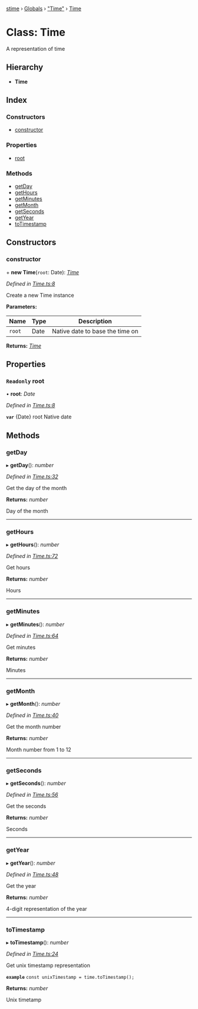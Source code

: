 [stime](../README.md) › [Globals](../globals.md) › ["Time"](../modules/_time_.md) › [Time](_time_.time.md)

# Class: Time

A representation of time

## Hierarchy

* **Time**

## Index

### Constructors

* [constructor](_time_.time.md#constructor)

### Properties

* [root](_time_.time.md#readonly-root)

### Methods

* [getDay](_time_.time.md#getday)
* [getHours](_time_.time.md#gethours)
* [getMinutes](_time_.time.md#getminutes)
* [getMonth](_time_.time.md#getmonth)
* [getSeconds](_time_.time.md#getseconds)
* [getYear](_time_.time.md#getyear)
* [toTimestamp](_time_.time.md#totimestamp)

## Constructors

###  constructor

\+ **new Time**(`root`: Date): *[Time](_time_.time.md)*

*Defined in [Time.ts:8](https://github.com/TerenceJefferies/STime/blob/a1d2edf/src/Time.ts#L8)*

Create a new Time instance

**Parameters:**

Name | Type | Description |
------ | ------ | ------ |
`root` | Date | Native date to base the time on  |

**Returns:** *[Time](_time_.time.md)*

## Properties

### `Readonly` root

• **root**: *Date*

*Defined in [Time.ts:8](https://github.com/TerenceJefferies/STime/blob/a1d2edf/src/Time.ts#L8)*

**`var`** {Date} root Native date

## Methods

###  getDay

▸ **getDay**(): *number*

*Defined in [Time.ts:32](https://github.com/TerenceJefferies/STime/blob/a1d2edf/src/Time.ts#L32)*

Get the day of the month

**Returns:** *number*

Day of the month

___

###  getHours

▸ **getHours**(): *number*

*Defined in [Time.ts:72](https://github.com/TerenceJefferies/STime/blob/a1d2edf/src/Time.ts#L72)*

Get hours

**Returns:** *number*

Hours

___

###  getMinutes

▸ **getMinutes**(): *number*

*Defined in [Time.ts:64](https://github.com/TerenceJefferies/STime/blob/a1d2edf/src/Time.ts#L64)*

Get minutes

**Returns:** *number*

Minutes

___

###  getMonth

▸ **getMonth**(): *number*

*Defined in [Time.ts:40](https://github.com/TerenceJefferies/STime/blob/a1d2edf/src/Time.ts#L40)*

Get the month number

**Returns:** *number*

Month number from 1 to 12

___

###  getSeconds

▸ **getSeconds**(): *number*

*Defined in [Time.ts:56](https://github.com/TerenceJefferies/STime/blob/a1d2edf/src/Time.ts#L56)*

Get the seconds

**Returns:** *number*

Seconds

___

###  getYear

▸ **getYear**(): *number*

*Defined in [Time.ts:48](https://github.com/TerenceJefferies/STime/blob/a1d2edf/src/Time.ts#L48)*

Get the year

**Returns:** *number*

4-digit representation of the year

___

###  toTimestamp

▸ **toTimestamp**(): *number*

*Defined in [Time.ts:24](https://github.com/TerenceJefferies/STime/blob/a1d2edf/src/Time.ts#L24)*

Get unix timestamp representation

**`example`** 
`const unixTimestamp = time.toTimestamp();`

**Returns:** *number*

Unix timetamp
